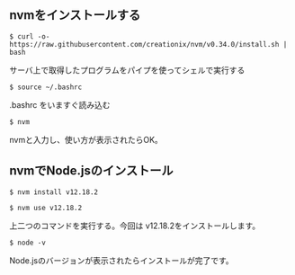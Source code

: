## nvmをインストールする

```
$ curl -o- https://raw.githubusercontent.com/creationix/nvm/v0.34.0/install.sh | bash
```

サーバ上で取得したプログラムをパイプを使ってシェルで実行する

```
$ source ~/.bashrc
```

.bashrc をいますぐ読み込む

```
$ nvm 
```

nvmと入力し、使い方が表示されたらOK。

## nvmでNode.jsのインストール

```
$ nvm install v12.18.2
```

```
$ nvm use v12.18.2
```

上二つのコマンドを実行する。今回は v12.18.2をインストールします。

```
$ node -v
```

Node.jsのバージョンが表示されたらインストールが完了です。
